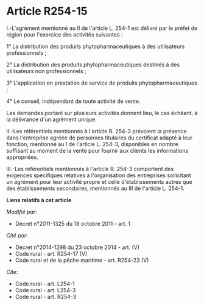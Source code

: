 # Article R254-15

I.-L'agrément mentionné au II de l'article L. 254-1 est délivré par le préfet de région pour l'exercice des activités
suivantes : 

1° La distribution des produits phytopharmaceutiques à des utilisateurs professionnels ; 

2° La distribution des produits phytopharmaceutiques destinés à des utilisateurs non professionnels ; 

3° L'application en prestation de service de produits phytopharmaceutiques ; 

4° Le conseil, indépendant de toute activité de vente. 

Les demandes portant sur plusieurs activités donnent lieu, le cas échéant, à la délivrance d'un agrément unique. 

II.-Les référentiels mentionnés à l'article R. 254-3 prévoient la présence dans l'entreprise agréée de personnes titulaires
du certificat adapté à leur fonction, mentionné au I de l'article L. 254-3, disponibles en nombre suffisant au moment de la
vente pour fournir aux clients les informations appropriées. 

III.-Les référentiels mentionnés à l'article R. 254-3 comportent des exigences spécifiques relatives à l'organisation des
entreprises sollicitant un agrément pour leur activité propre et celle d'établissements autres que des établissements
secondaires, mentionnés au III de l'article L. 254-1.

**Liens relatifs à cet article**

_Modifié par_:

  - Décret n°2011-1325 du 18 octobre 2011 - art. 1

_Cité par_:

  - Décret n°2014-1298 du 23 octobre 2014 - art. (V)
  - Code rural - art. R254-17 (V)
  - Code rural et de la pêche maritime - art. R254-23 (V)

_Cite_:

  - Code rural - art. L254-1
  - Code rural - art. L254-3
  - Code rural - art. R254-3
